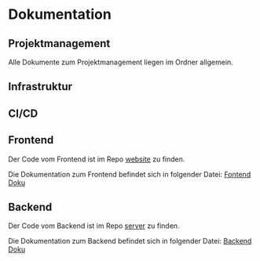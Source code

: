 # Dokumentation

## Projektmanagement
Alle Dokumente zum Projektmanagement liegen im Ordner allgemein.

## Infrastruktur

## CI/CD

## Frontend
Der Code vom Frontend ist im Repo [website](https://github.com/Cryp-Tour/website) zu finden.

Die Dokumentation zum Frontend befindet sich in folgender Datei: [Fontend Doku](/frontend/README.md)

## Backend
Der Code vom Backend ist im Repo [server](https://github.com/Cryp-Tour/server) zu finden.

Die Dokumentation zum Backend befindet sich in folgender Datei: [Backend Doku](/backend/README.md)
